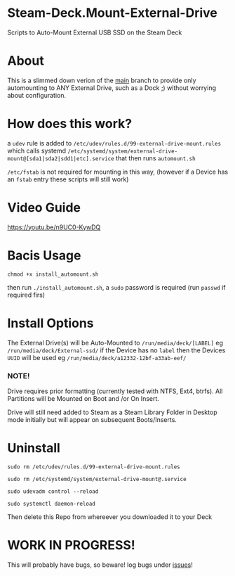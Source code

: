 # Steam-Deck.Mount-External-Drive
Scripts to Auto-Mount External USB SSD on the Steam Deck

# About

This is a slimmed down verion of the [main](https://github.com/scawp/Steam-Deck.Mount-External-Drive) branch to provide 
only automounting to ANY External Drive, such as a Dock ;)
without worrying about configuration.

# How does this work?

a `udev` rule is added to `/etc/udev/rules.d/99-external-drive-mount.rules`
which calls systemd `/etc/systemd/system/external-drive-mount@[sda1|sda2|sdd1|etc].service`
that then runs `automount.sh`

`/etc/fstab` is not required for mounting in this way, (however if a Device has an `fstab` entry these scripts will still work)

# Video Guide

https://youtu.be/n9UC0-KywDQ

# Bacis Usage

`chmod +x install_automount.sh`

then run `./install_automount.sh`, a `sudo` password is required (run `passwd` if required firs)

# Install Options

The External Drive(s) will be Auto-Mounted to `/run/media/deck/[LABEL]` eg `/run/media/deck/External-ssd/` if the Device has no `label` then the Devices `UUID` will be used eg `/run/media/deck/a12332-12bf-a33ab-eef/`

### NOTE!

Drive requires prior formatting (currently tested with NTFS, Ext4, btrfs). All Partitions will be Mounted on Boot and /or On Insert.

Drive will still need added to Steam as a Steam Library Folder in Desktop mode initially but will appear on subsequent Boots/Inserts.

# Uninstall

`sudo rm /etc/udev/rules.d/99-external-drive-mount.rules`

`sudo rm /etc/systemd/system/external-drive-mount@.service`

`sudo udevadm control --reload`

`sudo systemctl daemon-reload`

Then delete this Repo from whereever you downloaded it to your Deck

# WORK IN PROGRESS!
This will probably have bugs, so beware! log bugs under [issues](https://github.com/scawp/Steam-Deck.Mount-External-Drive/issues)!
